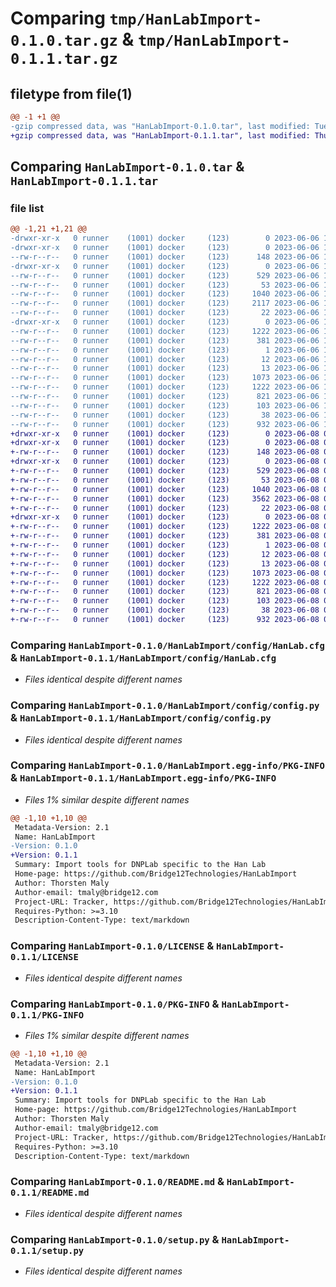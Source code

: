 # Comparing `tmp/HanLabImport-0.1.0.tar.gz` & `tmp/HanLabImport-0.1.1.tar.gz`

## filetype from file(1)

```diff
@@ -1 +1 @@
-gzip compressed data, was "HanLabImport-0.1.0.tar", last modified: Tue Jun  6 12:28:21 2023, max compression
+gzip compressed data, was "HanLabImport-0.1.1.tar", last modified: Thu Jun  8 00:53:17 2023, max compression
```

## Comparing `HanLabImport-0.1.0.tar` & `HanLabImport-0.1.1.tar`

### file list

```diff
@@ -1,21 +1,21 @@
-drwxr-xr-x   0 runner    (1001) docker     (123)        0 2023-06-06 12:28:21.867796 HanLabImport-0.1.0/
-drwxr-xr-x   0 runner    (1001) docker     (123)        0 2023-06-06 12:28:21.867796 HanLabImport-0.1.0/HanLabImport/
--rw-r--r--   0 runner    (1001) docker     (123)      148 2023-06-06 12:28:11.000000 HanLabImport-0.1.0/HanLabImport/__init__.py
-drwxr-xr-x   0 runner    (1001) docker     (123)        0 2023-06-06 12:28:21.867796 HanLabImport-0.1.0/HanLabImport/config/
--rw-r--r--   0 runner    (1001) docker     (123)      529 2023-06-06 12:28:11.000000 HanLabImport-0.1.0/HanLabImport/config/HanLab.cfg
--rw-r--r--   0 runner    (1001) docker     (123)       53 2023-06-06 12:28:11.000000 HanLabImport-0.1.0/HanLabImport/config/__init__.py
--rw-r--r--   0 runner    (1001) docker     (123)     1040 2023-06-06 12:28:11.000000 HanLabImport-0.1.0/HanLabImport/config/config.py
--rw-r--r--   0 runner    (1001) docker     (123)     2117 2023-06-06 12:28:11.000000 HanLabImport-0.1.0/HanLabImport/io.py
--rw-r--r--   0 runner    (1001) docker     (123)       22 2023-06-06 12:28:11.000000 HanLabImport-0.1.0/HanLabImport/version.py
-drwxr-xr-x   0 runner    (1001) docker     (123)        0 2023-06-06 12:28:21.867796 HanLabImport-0.1.0/HanLabImport.egg-info/
--rw-r--r--   0 runner    (1001) docker     (123)     1222 2023-06-06 12:28:21.000000 HanLabImport-0.1.0/HanLabImport.egg-info/PKG-INFO
--rw-r--r--   0 runner    (1001) docker     (123)      381 2023-06-06 12:28:21.000000 HanLabImport-0.1.0/HanLabImport.egg-info/SOURCES.txt
--rw-r--r--   0 runner    (1001) docker     (123)        1 2023-06-06 12:28:21.000000 HanLabImport-0.1.0/HanLabImport.egg-info/dependency_links.txt
--rw-r--r--   0 runner    (1001) docker     (123)       12 2023-06-06 12:28:21.000000 HanLabImport-0.1.0/HanLabImport.egg-info/requires.txt
--rw-r--r--   0 runner    (1001) docker     (123)       13 2023-06-06 12:28:21.000000 HanLabImport-0.1.0/HanLabImport.egg-info/top_level.txt
--rw-r--r--   0 runner    (1001) docker     (123)     1073 2023-06-06 12:28:11.000000 HanLabImport-0.1.0/LICENSE
--rw-r--r--   0 runner    (1001) docker     (123)     1222 2023-06-06 12:28:21.867796 HanLabImport-0.1.0/PKG-INFO
--rw-r--r--   0 runner    (1001) docker     (123)      821 2023-06-06 12:28:11.000000 HanLabImport-0.1.0/README.md
--rw-r--r--   0 runner    (1001) docker     (123)      103 2023-06-06 12:28:11.000000 HanLabImport-0.1.0/pyproject.toml
--rw-r--r--   0 runner    (1001) docker     (123)       38 2023-06-06 12:28:21.867796 HanLabImport-0.1.0/setup.cfg
--rw-r--r--   0 runner    (1001) docker     (123)      932 2023-06-06 12:28:11.000000 HanLabImport-0.1.0/setup.py
+drwxr-xr-x   0 runner    (1001) docker     (123)        0 2023-06-08 00:53:17.886245 HanLabImport-0.1.1/
+drwxr-xr-x   0 runner    (1001) docker     (123)        0 2023-06-08 00:53:17.886245 HanLabImport-0.1.1/HanLabImport/
+-rw-r--r--   0 runner    (1001) docker     (123)      148 2023-06-08 00:53:02.000000 HanLabImport-0.1.1/HanLabImport/__init__.py
+drwxr-xr-x   0 runner    (1001) docker     (123)        0 2023-06-08 00:53:17.886245 HanLabImport-0.1.1/HanLabImport/config/
+-rw-r--r--   0 runner    (1001) docker     (123)      529 2023-06-08 00:53:02.000000 HanLabImport-0.1.1/HanLabImport/config/HanLab.cfg
+-rw-r--r--   0 runner    (1001) docker     (123)       53 2023-06-08 00:53:02.000000 HanLabImport-0.1.1/HanLabImport/config/__init__.py
+-rw-r--r--   0 runner    (1001) docker     (123)     1040 2023-06-08 00:53:02.000000 HanLabImport-0.1.1/HanLabImport/config/config.py
+-rw-r--r--   0 runner    (1001) docker     (123)     3562 2023-06-08 00:53:02.000000 HanLabImport-0.1.1/HanLabImport/io.py
+-rw-r--r--   0 runner    (1001) docker     (123)       22 2023-06-08 00:53:02.000000 HanLabImport-0.1.1/HanLabImport/version.py
+drwxr-xr-x   0 runner    (1001) docker     (123)        0 2023-06-08 00:53:17.886245 HanLabImport-0.1.1/HanLabImport.egg-info/
+-rw-r--r--   0 runner    (1001) docker     (123)     1222 2023-06-08 00:53:17.000000 HanLabImport-0.1.1/HanLabImport.egg-info/PKG-INFO
+-rw-r--r--   0 runner    (1001) docker     (123)      381 2023-06-08 00:53:17.000000 HanLabImport-0.1.1/HanLabImport.egg-info/SOURCES.txt
+-rw-r--r--   0 runner    (1001) docker     (123)        1 2023-06-08 00:53:17.000000 HanLabImport-0.1.1/HanLabImport.egg-info/dependency_links.txt
+-rw-r--r--   0 runner    (1001) docker     (123)       12 2023-06-08 00:53:17.000000 HanLabImport-0.1.1/HanLabImport.egg-info/requires.txt
+-rw-r--r--   0 runner    (1001) docker     (123)       13 2023-06-08 00:53:17.000000 HanLabImport-0.1.1/HanLabImport.egg-info/top_level.txt
+-rw-r--r--   0 runner    (1001) docker     (123)     1073 2023-06-08 00:53:02.000000 HanLabImport-0.1.1/LICENSE
+-rw-r--r--   0 runner    (1001) docker     (123)     1222 2023-06-08 00:53:17.886245 HanLabImport-0.1.1/PKG-INFO
+-rw-r--r--   0 runner    (1001) docker     (123)      821 2023-06-08 00:53:02.000000 HanLabImport-0.1.1/README.md
+-rw-r--r--   0 runner    (1001) docker     (123)      103 2023-06-08 00:53:02.000000 HanLabImport-0.1.1/pyproject.toml
+-rw-r--r--   0 runner    (1001) docker     (123)       38 2023-06-08 00:53:17.886245 HanLabImport-0.1.1/setup.cfg
+-rw-r--r--   0 runner    (1001) docker     (123)      932 2023-06-08 00:53:02.000000 HanLabImport-0.1.1/setup.py
```

### Comparing `HanLabImport-0.1.0/HanLabImport/config/HanLab.cfg` & `HanLabImport-0.1.1/HanLabImport/config/HanLab.cfg`

 * *Files identical despite different names*

### Comparing `HanLabImport-0.1.0/HanLabImport/config/config.py` & `HanLabImport-0.1.1/HanLabImport/config/config.py`

 * *Files identical despite different names*

### Comparing `HanLabImport-0.1.0/HanLabImport.egg-info/PKG-INFO` & `HanLabImport-0.1.1/HanLabImport.egg-info/PKG-INFO`

 * *Files 1% similar despite different names*

```diff
@@ -1,10 +1,10 @@
 Metadata-Version: 2.1
 Name: HanLabImport
-Version: 0.1.0
+Version: 0.1.1
 Summary: Import tools for DNPLab specific to the Han Lab
 Home-page: https://github.com/Bridge12Technologies/HanLabImport
 Author: Thorsten Maly
 Author-email: tmaly@bridge12.com
 Project-URL: Tracker, https://github.com/Bridge12Technologies/HanLabImport/issues
 Requires-Python: >=3.10
 Description-Content-Type: text/markdown
```

### Comparing `HanLabImport-0.1.0/LICENSE` & `HanLabImport-0.1.1/LICENSE`

 * *Files identical despite different names*

### Comparing `HanLabImport-0.1.0/PKG-INFO` & `HanLabImport-0.1.1/PKG-INFO`

 * *Files 1% similar despite different names*

```diff
@@ -1,10 +1,10 @@
 Metadata-Version: 2.1
 Name: HanLabImport
-Version: 0.1.0
+Version: 0.1.1
 Summary: Import tools for DNPLab specific to the Han Lab
 Home-page: https://github.com/Bridge12Technologies/HanLabImport
 Author: Thorsten Maly
 Author-email: tmaly@bridge12.com
 Project-URL: Tracker, https://github.com/Bridge12Technologies/HanLabImport/issues
 Requires-Python: >=3.10
 Description-Content-Type: text/markdown
```

### Comparing `HanLabImport-0.1.0/README.md` & `HanLabImport-0.1.1/README.md`

 * *Files identical despite different names*

### Comparing `HanLabImport-0.1.0/setup.py` & `HanLabImport-0.1.1/setup.py`

 * *Files identical despite different names*

